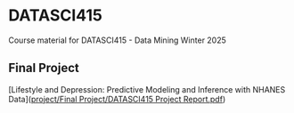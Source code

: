 # DATASCI415
Course material for DATASCI415 - Data Mining Winter 2025

## Final Project
[Lifestyle and Depression: Predictive Modeling and Inference with NHANES Data]([project/Final Project/DATASCI415 Project Report.pdf](https://github.com/CJHJW/DATASCI415/blob/bd3ddacfb5249e9140bc5379874af8bf18cba8e3/project/Final%20Project/DATASCI415%20Project%20Report.pdf))
